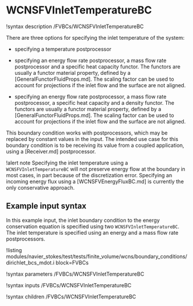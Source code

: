 # WCNSFVInletTemperatureBC

!syntax description /FVBCs/WCNSFVInletTemperatureBC

There are three options for specifying the inlet temperature of the system:

- specifying a temperature postprocessor

- specifying an energy flow rate postprocessor, a mass flow rate postprocessor and a specific heat
  capacity functor. The functors are usually a functor material property, defined by a [GeneralFunctorFluidProps.md].
  The scaling factor can be used to account for projections if the inlet flow and
  the surface are not aligned.

- specifying an energy flow rate postprocessor, a mass flow rate postprocessor, a specific heat capacity
  and a density functor. The functors are usually a functor material property, defined by a [GeneralFunctorFluidProps.md].
  The scaling factor can be used to account for projections if the inlet flow and
  the surface are not aligned.


This boundary condition works with postprocessors, which may be replaced by constant
values in the input. The intended use case for this boundary condition is to be receiving its value from
a coupled application, using a [Receiver.md] postprocessor.

!alert note
Specifying the inlet temperature using a `WCNSFVInletTemperatureBC` will not preserve
energy flow at the boundary in most cases, in part because of the discretization error.
Specifying an incoming energy flux using a [WCNSFVEnergyFluxBC.md] is currently the only conservative
approach.

## Example input syntax

In this example input, the inlet boundary condition to the energy conservation equation
is specified using two `WCNSFVInletTemperatureBC`.
The inlet temperature is specified using an energy and a mass flow rate postprocessors.

!listing modules/navier_stokes/test/tests/finite_volume/wcns/boundary_conditions/dirichlet_bcs_mdot.i block=FVBCs

!syntax parameters /FVBCs/WCNSFVInletTemperatureBC

!syntax inputs /FVBCs/WCNSFVInletTemperatureBC

!syntax children /FVBCs/WCNSFVInletTemperatureBC
